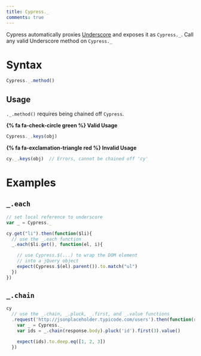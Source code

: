 ```yaml
---
title: Cypress._
comments: true
---
```


Cypress automatically proxies [Underscore](http://underscorejs.org/) and exposes it as `Cypress._`. Call any valid Underscore method on `Cypress._`

# Syntax

```javascript
Cypress._.method()
```

## Usage

`._.method()` requires being chained off `Cypress`.

**{% fa fa-check-circle green %} Valid Usage**

```javascript
Cypress._.keys(obj)
```

**{% fa fa-exclamation-triangle red %} Invalid Usage**

```javascript
cy._.keys(obj)  // Errors, cannot be chained off 'cy'
```

# Examples

## `_.each`

```javascript
// set local reference to underscore
var _ = Cypress._

cy.get("li").then(function($li){
  // use the _.each function
  _.each($li.get(), function(el, i){

    // use Cypress.$(...) to wrap the DOM element
    // into a jQuery object
    expect(Cypress.$(el).parent()).to.match("ul")
  })
})
```

## `_.chain`

```javascript
cy
  // use the _.chain, _.pluck, _.first, and _.value functions
  .request('http://jsonplaceholder.typicode.com/users').then(function(response){
    var _ = Cypress._
    var ids = _.chain(response.body).pluck('id').first(3).value()

    expect(ids).to.deep.eq([1, 2, 3])
  })
```
